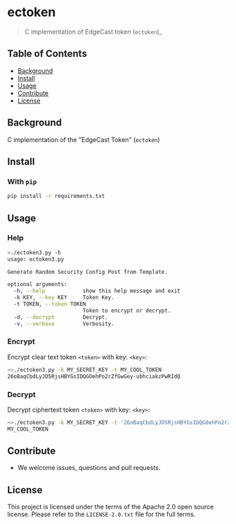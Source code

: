 # ectoken
> C implementation of EdgeCast token (`ectoken`)_


## Table of Contents

- [Background](#background)
- [Install](#install)
- [Usage](#usage)
- [Contribute](#contribute)
- [License](#license)


## Background

C implementation of the "EdgeCast Token" (`ectoken`)

## Install

### With `pip`

```sh
pip install -r requirements.txt
```

## Usage

### Help
```sh
>./ectoken3.py -h
usage: ectoken3.py

Generate Random Security Config Post from Template.

optional arguments:
  -h, --help            show this help message and exit
  -k KEY, --key KEY     Token Key.
  -t TOKEN, --token TOKEN
                        Token to encrypt or decrypt.
  -d, --decrypt         Decrypt.
  -v, --verbose         Verbosity.
```

### Encrypt

Encrypt clear text token `<token>` with key: `<key>`:
```sh
~>./ectoken3.py -k MY_SECRET_KEY -t MY_COOL_TOKEN
26oBaqCbdLyJD5RjsHBYGsIDQGOehPo2rZfGwGey-ubhciakzPwRIdQ
```

### Decrypt

Decrypt ciphertext token `<token>` with key: `<key>`:
```sh
~>./ectoken3.py -k MY_SECRET_KEY -t '26oBaqCbdLyJD5RjsHBYGsIDQGOehPo2rZfGwGey-ubhciakzPwRIdQ' -d
MY_COOL_TOKEN
```


## Contribute

- We welcome issues, questions and pull requests.


## License

This project is licensed under the terms of the Apache 2.0 open source license. Please refer to the `LICENSE-2.0.txt` file for the full terms.
